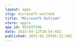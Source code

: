 ```yaml
---
layout: apps
slug: microsoft-outlook
title: "Microsoft Outlook"
store: apple
app_id: 951937596
date: 2023-04-12T10:54:44Z
published: 2015-01-29T05:22:59Z
---
```

